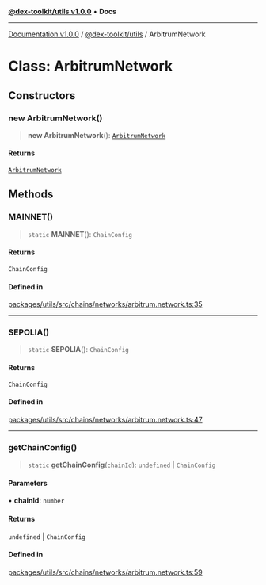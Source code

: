 [**@dex-toolkit/utils v1.0.0**](../README.md) • **Docs**

***

[Documentation v1.0.0](../../../packages.md) / [@dex-toolkit/utils](../README.md) / ArbitrumNetwork

# Class: ArbitrumNetwork

## Constructors

### new ArbitrumNetwork()

> **new ArbitrumNetwork**(): [`ArbitrumNetwork`](ArbitrumNetwork.md)

#### Returns

[`ArbitrumNetwork`](ArbitrumNetwork.md)

## Methods

### MAINNET()

> `static` **MAINNET**(): `ChainConfig`

#### Returns

`ChainConfig`

#### Defined in

[packages/utils/src/chains/networks/arbitrum.network.ts:35](https://github.com/niZmosis/dex-toolkit/blob/3d8b41b44787b30fbea5de3ab4737662ffb61bc8/packages/utils/src/chains/networks/arbitrum.network.ts#L35)

***

### SEPOLIA()

> `static` **SEPOLIA**(): `ChainConfig`

#### Returns

`ChainConfig`

#### Defined in

[packages/utils/src/chains/networks/arbitrum.network.ts:47](https://github.com/niZmosis/dex-toolkit/blob/3d8b41b44787b30fbea5de3ab4737662ffb61bc8/packages/utils/src/chains/networks/arbitrum.network.ts#L47)

***

### getChainConfig()

> `static` **getChainConfig**(`chainId`): `undefined` \| `ChainConfig`

#### Parameters

• **chainId**: `number`

#### Returns

`undefined` \| `ChainConfig`

#### Defined in

[packages/utils/src/chains/networks/arbitrum.network.ts:59](https://github.com/niZmosis/dex-toolkit/blob/3d8b41b44787b30fbea5de3ab4737662ffb61bc8/packages/utils/src/chains/networks/arbitrum.network.ts#L59)
